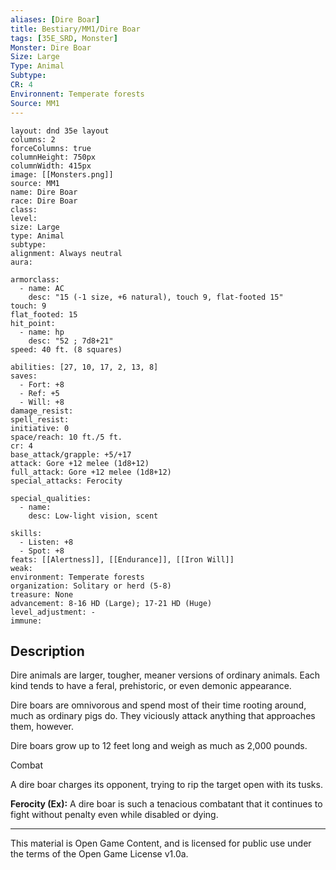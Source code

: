 ```yaml
---
aliases: [Dire Boar]
title: Bestiary/MM1/Dire Boar
tags: [35E_SRD, Monster]
Monster: Dire Boar
Size: Large
Type: Animal
Subtype: 
CR: 4
Environnent: Temperate forests
Source: MM1
---
```


```statblock
layout: dnd 35e layout
columns: 2
forceColumns: true
columnHeight: 750px
columnWidth: 415px
image: [[Monsters.png]]
source: MM1
name: Dire Boar
race: Dire Boar
class: 
level: 
size: Large
type: Animal
subtype: 
alignment: Always neutral
aura: 

armorclass:
  - name: AC
    desc: "15 (-1 size, +6 natural), touch 9, flat-footed 15"
touch: 9
flat_footed: 15
hit_point:
  - name: hp
    desc: "52 ; 7d8+21"
speed: 40 ft. (8 squares)

abilities: [27, 10, 17, 2, 13, 8]
saves:
  - Fort: +8
  - Ref: +5
  - Will: +8
damage_resist: 
spell_resist: 
initiative: 0
space/reach: 10 ft./5 ft.
cr: 4
base_attack/grapple: +5/+17
attack: Gore +12 melee (1d8+12)
full_attack: Gore +12 melee (1d8+12)
special_attacks: Ferocity

special_qualities:
  - name: 
    desc: Low-light vision, scent

skills:
  - Listen: +8
  - Spot: +8
feats: [[Alertness]], [[Endurance]], [[Iron Will]]
weak: 
environment: Temperate forests
organization: Solitary or herd (5-8)
treasure: None
advancement: 8-16 HD (Large); 17-21 HD (Huge)
level_adjustment: -
immune: 
```

## Description

<p>Dire animals are larger, tougher, meaner versions of ordinary animals. Each kind tends to have a feral, prehistoric, or even demonic appearance.</p>
<p>Dire boars are omnivorous and spend most of their time rooting around, much as ordinary pigs do. They viciously attack anything that approaches them, however.</p>
<p>Dire boars grow up to 12 feet long and weigh as much as 2,000 pounds.</p>
<p>Combat</p>
<p>A dire boar charges its opponent, trying to rip the target open with its tusks.</p>
<p>
            <b>Ferocity (Ex):</b> A dire boar is such a tenacious combatant that it continues to fight without penalty even while disabled or dying.</p>

---

This material is Open Game Content, and is licensed for public use under
the terms of the Open Game License v1.0a.
